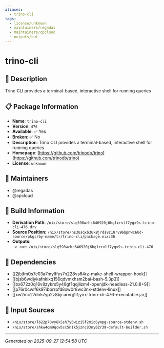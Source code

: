 ```yaml
---
aliases:
  - trino-cli
tags:
  - license/unknown
  - maintainers/regadas
  - maintainers/cpcloud
  - outputs/out
---
```


# trino-cli

## 📝 Description

Trino CLI provides a terminal-based, interactive shell for running queries

## 📋 Package Information

- **Name**: `trino-cli`
- **Version**: `476`
- **Available**: ✅ Yes
- **Broken**: ✅ No
- **Description**: Trino CLI provides a terminal-based, interactive shell for running queries
- **Homepage**: [https://github.com/trinodb/trino](https://github.com/trinodb/trino)
- **License**: `unknown`
## 👥 Maintainers

- @regadas
- @cpcloud


## 🔧 Build Information

- **Derivation Path**: `/nix/store/slq598wrhc646920j6hglcrvlf7ygx9s-trino-cli-476.drv`
- **Source Position**: `/nix/store/ns30sqxb36k8jrds8z18rv96bpnwc60d-source/pkgs/by-name/tr/trino-cli/package.nix:36`
- **Outputs**:
  - `out`:  `/nix/store/slq598wrhc646920j6hglcrvlf7ygx9s-trino-cli-476`

## 🔗 Dependencies

- [[2jbjfm0s7c03a7mylffys7n228vs64rz-make-shell-wrapper-hook]]
- [[bjsb6wdjykafnkixq156qdvmxhsm2bai-bash-5.3p3]]
- [[bx672z0q16v8zykrs5y46gf1qqjlizm4-openjdk-headless-21.0.8+9]]
- [[p76r0cwlf6k97ibprrpfd8xw0r8wc3nx-stdenv-linux]]
- [[xw2mc27dn57yp2z8bjcarvqj1i1jyirx-trino-cli-476-executable.jar]]

## 📁 Input Sources

- `/nix/store/l622p70vy8k5sh7y5wizi5f2mic6ynpg-source-stdenv.sh`
- `/nix/store/shkw4qm9qcw5sc5n1k5jznc83ny02r39-default-builder.sh`

---
*Generated on 2025-09-27 12:54:58 UTC*
